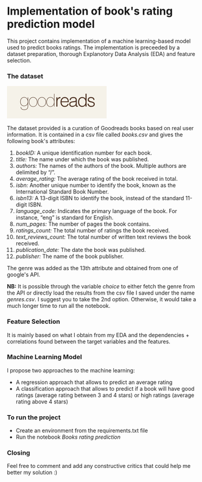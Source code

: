 # Implementation of book's rating prediction model
This project contains implementation of a machine learning-based model used to predict books ratings. The implementation is preceeded by a dataset preparation, thorough Explanotory Data Analysis (EDA) and feature selection.

### The dataset
![](readme-images/goodreads.png)

The dataset provided is a curation of Goodreads books based on real user information. It is contained in a csv file called *books.csv* and gives the following book's attributes:
1) *bookID:* A unique identification number for each book.
2) *title:* The name under which the book was published.
3) *authors:* The names of the authors of the book. Multiple authors are delimited by
“/”.
4) *average_rating:* The average rating of the book received in total.
5) *isbn:* Another unique number to identify the book, known as the International
Standard Book Number.
6) *isbn13:* A 13-digit ISBN to identify the book, instead of the standard 11-digit ISBN.
7) *language_code:* Indicates the primary language of the book. For instance, “eng” is
standard for English.
8) *num_pages:* The number of pages the book contains.
9) *ratings_count:* The total number of ratings the book received.
10) *text_reviews_count:* The total number of written text reviews the book received.
11) *publication_date:* The date the book was published.
12) *publisher:* The name of the book publisher.

The genre was added as the 13th attribute and obtained from one of google's API. 

**NB:** It is possible through the variable *choice* to either fetch the genre from the API or directly load the results from the csv file I saved under the name *genres.csv*. I suggest you to take the 2nd option. Otherwise, it would take a much longer time to run all the notebook.

### Feature Selection
It is mainly based on what I obtain from my EDA and the dependencies + correlations found between the target variables and the features.

### Machine Learning Model
I propose two approaches to the machine learning:
* A regression approach that allows to predict an average rating
* A classification approach that allows to predict if a book will have good ratings (average rating between 3 and 4 stars) or high ratings (average rating above 4 stars)

### To run the project
* Create an environment from the requirements.txt file 
* Run the notebook *Books rating prediction*

### Closing
Feel free to comment and add any constructive critics that could help me better my solution :) 



